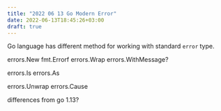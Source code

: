 ```yaml
---
title: "2022 06 13 Go Modern Error"
date: 2022-06-13T18:45:26+03:00
draft: true
---
```

Go language has different method for working with standard `error` type.

errors.New
fmt.Errorf
errors.Wrap
errors.WithMessage?

errors.Is
errors.As

errors.Unwrap
errors.Cause

differences from go 1.13?
